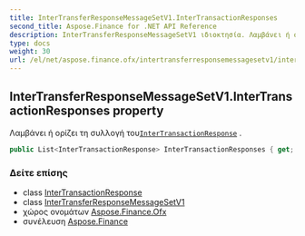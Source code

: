 ```yaml
---
title: InterTransferResponseMessageSetV1.InterTransactionResponses
second_title: Aspose.Finance for .NET API Reference
description: InterTransferResponseMessageSetV1 ιδιοκτησία. Λαμβάνει ή ορίζει τη συλλογή τουInterTransactionResponse .
type: docs
weight: 30
url: /el/net/aspose.finance.ofx/intertransferresponsemessagesetv1/intertransactionresponses/
---
```

## InterTransferResponseMessageSetV1.InterTransactionResponses property

Λαμβάνει ή ορίζει τη συλλογή του[`InterTransactionResponse`](../../../aspose.finance.ofx.intertransfer/intertransactionresponse/) .

```csharp
public List<InterTransactionResponse> InterTransactionResponses { get; set; }
```

### Δείτε επίσης

* class [InterTransactionResponse](../../../aspose.finance.ofx.intertransfer/intertransactionresponse/)
* class [InterTransferResponseMessageSetV1](../)
* χώρος ονομάτων [Aspose.Finance.Ofx](../../intertransferresponsemessagesetv1/)
* συνέλευση [Aspose.Finance](../../../)


